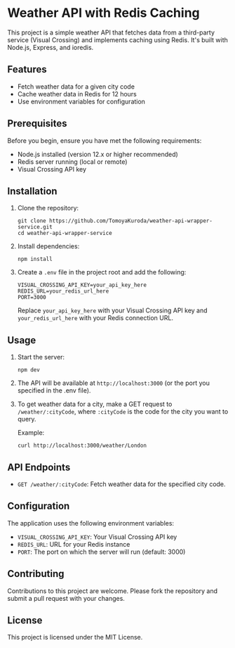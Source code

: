 # Weather API with Redis Caching

This project is a simple weather API that fetches data from a third-party service (Visual Crossing) and implements caching using Redis. It's built with Node.js, Express, and ioredis.

## Features

- Fetch weather data for a given city code
- Cache weather data in Redis for 12 hours
- Use environment variables for configuration

## Prerequisites

Before you begin, ensure you have met the following requirements:

- Node.js installed (version 12.x or higher recommended)
- Redis server running (local or remote)
- Visual Crossing API key

## Installation

1. Clone the repository:
   ```
   git clone https://github.com/TomoyaKuroda/weather-api-wrapper-service.git
   cd weather-api-wrapper-service
   ```

2. Install dependencies:
   ```
   npm install
   ```

3. Create a `.env` file in the project root and add the following:
   ```
   VISUAL_CROSSING_API_KEY=your_api_key_here
   REDIS_URL=your_redis_url_here
   PORT=3000
   ```
   Replace `your_api_key_here` with your Visual Crossing API key and `your_redis_url_here` with your Redis connection URL.

## Usage

1. Start the server:
   ```
   npm dev
   ```

2. The API will be available at `http://localhost:3000` (or the port you specified in the .env file).

3. To get weather data for a city, make a GET request to `/weather/:cityCode`, where `:cityCode` is the code for the city you want to query.

   Example:
   ```
   curl http://localhost:3000/weather/London
   ```

## API Endpoints

- `GET /weather/:cityCode`: Fetch weather data for the specified city code.

## Configuration

The application uses the following environment variables:

- `VISUAL_CROSSING_API_KEY`: Your Visual Crossing API key
- `REDIS_URL`: URL for your Redis instance
- `PORT`: The port on which the server will run (default: 3000)

## Contributing

Contributions to this project are welcome. Please fork the repository and submit a pull request with your changes.

## License

This project is licensed under the MIT License.